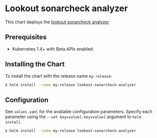 # Lookout sonarcheck analyzer

This chart deploys the [lookout sonarcheck analyzer](https://github.com/src-d/lookout-sonarcheck-analyzer)

## Prerequisites

- Kubernetes 1.4+ with Beta APIs enabled

## Installing the Chart

To install the chart with the release name `my-release`:

```bash
$ helm install --name my-release lookout-sonarcheck-analyzer
```

## Configuration

See `values.yaml` for the available configuration parameters. Specify each parameter using the `--set key=value[,key=value]` argument to `helm install`.

```sh
$ helm install --name my-release lookout-sonarcheck-analyzer
```
